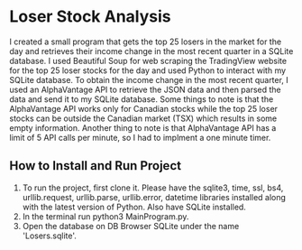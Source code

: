 # Loser Stock Analysis

I created a small program that gets the top 25 losers in the market for the day and retrieves their income change in the most recent quarter in a SQLite database. I used Beautiful Soup for web scraping the TradingView website for the top 25 loser stocks for the day and used Python to interact with my SQLite database. To obtain the income change in the most recent quarter, I used an AlphaVantage API to retrieve the JSON data and then parsed the data and send it to my SQLite database. Some things to note is that the AlphaVantage API works only for Canadian stocks while the top 25 loser stocks can be outside the Canadian market (TSX) which results in some empty information. Another thing to note is that AlphaVantage API has a limit of 5 API calls per minute, so I had to implment a one minute timer. 

## How to Install and Run Project 
  1. To run the project, first clone it. Please have the sqlite3, time, ssl, bs4, urllib.request, urllib.parse, urllib.error, datetime libraries installed along with the      latest version of Python. Also have SQLite installed. 
  2. In the terminal run python3 MainProgram.py. 
  3. Open the database on DB Browser SQLite under the name 'Losers.sqlite'. 
